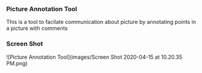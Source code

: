 ### Picture Annotation Tool
This is a tool to facilate communication about picture by annotating points in a picture with comments

### Screen Shot

![Picture Annotation Tool](images/Screen Shot 2020-04-15 at 10.20.35 PM.png)
